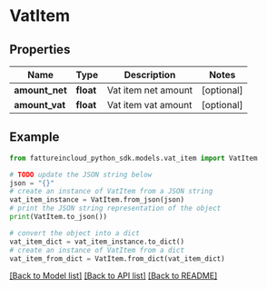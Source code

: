 # VatItem


## Properties

Name | Type | Description | Notes
------------ | ------------- | ------------- | -------------
**amount_net** | **float** | Vat item net amount | [optional] 
**amount_vat** | **float** | Vat item vat amount | [optional] 

## Example

```python
from fattureincloud_python_sdk.models.vat_item import VatItem

# TODO update the JSON string below
json = "{}"
# create an instance of VatItem from a JSON string
vat_item_instance = VatItem.from_json(json)
# print the JSON string representation of the object
print(VatItem.to_json())

# convert the object into a dict
vat_item_dict = vat_item_instance.to_dict()
# create an instance of VatItem from a dict
vat_item_from_dict = VatItem.from_dict(vat_item_dict)
```
[[Back to Model list]](../README.md#documentation-for-models) [[Back to API list]](../README.md#documentation-for-api-endpoints) [[Back to README]](../README.md)



